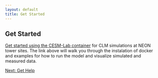 ```yaml
---
layout: default
title: Get Started 
---
```


## Get Started 

[Get started using the CESM-Lab container](https://negin513.github.io/neon_book/quick_start_docker.html) for CLM simulations at NEON tower sites.  The link above will walk you through the instalation of docker and examples for how to run the model and visualize simulated and measured data. 

[Next: Get Help](help.html)
